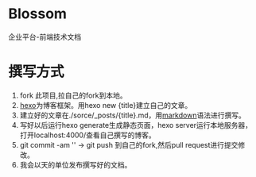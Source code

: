 # Blossom
企业平台-前端技术文档

撰写方式
========
1. fork 此项目,拉自己的fork到本地。
2. [hexo](https://hexo.io/zh-cn/)为博客框架。用hexo new {title}建立自己的文章。
3. 建立好的文章在./sorce/_posts/{title}.md，用[markdown](http://www.jianshu.com/p/1e402922ee32/)语法进行撰写。
4. 写好以后运行hexo generate生成静态页面，hexo server运行本地服务器，打开localhost:4000/查看自己撰写的博客。
5. git commit -am ''  -> git  push  到自己的fork,然后pull request进行提交修改。
6. 我会以天的单位发布撰写好的文档。
